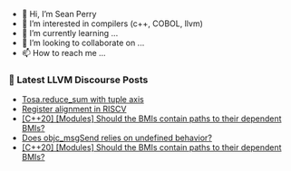 - 👋 Hi, I’m Sean Perry
- 👀 I’m interested in compilers (c++, COBOL, llvm)
- 🌱 I’m currently learning ...
- 💞️ I’m looking to collaborate on ...
- 📫 How to reach me ...

<!---
s66perry/s66perry is a ✨ special ✨ repository because its `README.md` (this file) appears on your GitHub profile.
You can click the Preview link to take a look at your changes.
--->
### 📕 Latest LLVM Discourse Posts

<!-- DISCOURSE-LLVM:START -->
- [Tosa.reduce_sum with tuple axis](https://discourse.llvm.org/t/tosa-reduce-sum-with-tuple-axis/70518#post_1)
- [Register alignment in RISCV](https://discourse.llvm.org/t/register-alignment-in-riscv/70502#post_3)
- [[C++20] [Modules] Should the BMIs contain paths to their dependent BMIs?](https://discourse.llvm.org/t/c-20-modules-should-the-bmis-contain-paths-to-their-dependent-bmis/70422#post_7)
- [Does objc_msgSend relies on undefined behavior?](https://discourse.llvm.org/t/does-objc-msgsend-relies-on-undefined-behavior/70515#post_1)
- [[C++20] [Modules] Should the BMIs contain paths to their dependent BMIs?](https://discourse.llvm.org/t/c-20-modules-should-the-bmis-contain-paths-to-their-dependent-bmis/70422#post_6)
<!-- DISCOURSE-LLVM:END -->
